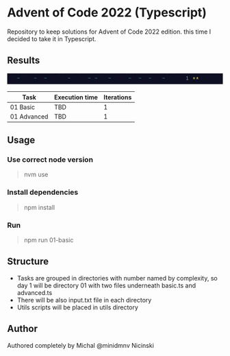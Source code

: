 # Advent of Code 2022 (Typescript)

Repository to keep solutions for Advent of Code 2022 edition. this time I decided to take it in Typescript.

## Results

![preview](https://github.com/minidmnv/aoc2022/blob/master/assets/results/01-result.jpg?raw=true)

|     Task    | Execution time | Iterations |
|   ---       |----------------|    ---     |
| 01 Basic    | TBD            |      1     |
| 01 Advanced | TBD            |      1     |

## Usage

### Use correct node version
>nvm use

### Install dependencies
> npm install

### Run

> npm run 01-basic

## Structure
- Tasks are grouped in directories with number named by complexity, so day 1 will be directory 01 with two files underneath basic.ts and advanced.ts
- There will be also input.txt file in each directory
- Utils scripts will be placed in utils directory


## Author
Authored completely by Michal @minidmnv Nicinski
